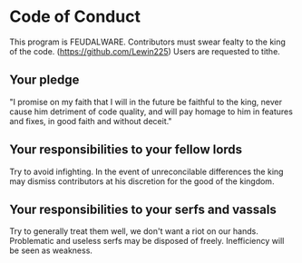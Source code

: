 # Code of Conduct

This program is FEUDALWARE.
Contributors must swear fealty to the king of the code. (https://github.com/Lewin225)
Users are requested to tithe.

## Your pledge

"I promise on my faith that I will in the future be faithful to the king, never
cause him detriment of code quality, and will pay homage to him in features and
fixes, in good faith and without deceit."

## Your responsibilities to your fellow lords

Try to avoid infighting. In the event of unreconcilable differences the king
may dismiss contributors at his discretion for the good of the kingdom.

## Your responsibilities to your serfs and vassals

Try to generally treat them well, we don't want a riot on our hands.
Problematic and useless serfs may be disposed of freely.
Inefficiency will be seen as weakness.
